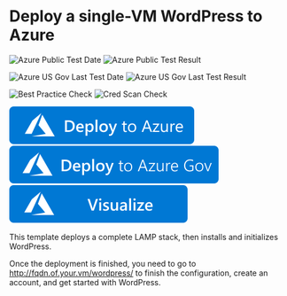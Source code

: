 # Deploy a single-VM WordPress to Azure

![Azure Public Test Date](https://azurequickstartsservice.blob.core.windows.net/badges/application-workloads/wordpress/wordpress-single-vm-ubuntu/PublicLastTestDate.svg)
![Azure Public Test Result](https://azurequickstartsservice.blob.core.windows.net/badges/application-workloads/wordpress/wordpress-single-vm-ubuntu/PublicDeployment.svg)

![Azure US Gov Last Test Date](https://azurequickstartsservice.blob.core.windows.net/badges/application-workloads/wordpress/wordpress-single-vm-ubuntu/FairfaxLastTestDate.svg)
![Azure US Gov Last Test Result](https://azurequickstartsservice.blob.core.windows.net/badges/application-workloads/wordpress/wordpress-single-vm-ubuntu/FairfaxDeployment.svg)

![Best Practice Check](https://azurequickstartsservice.blob.core.windows.net/badges/application-workloads/wordpress/wordpress-single-vm-ubuntu/BestPracticeResult.svg)
![Cred Scan Check](https://azurequickstartsservice.blob.core.windows.net/badges/application-workloads/wordpress/wordpress-single-vm-ubuntu/CredScanResult.svg)

[![Deploy To Azure](https://raw.githubusercontent.com/Azure/azure-quickstart-templates/master/1-CONTRIBUTION-GUIDE/images/deploytoazure.svg?sanitize=true)](https://portal.azure.com/#create/Microsoft.Template/uri/https%3A%2F%2Fraw.githubusercontent.com%2FAzure%2Fazure-quickstart-templates%2Fmaster%2Fapplication-workloads%2Fwordpress%2Fwordpress-single-vm-ubuntu%2Fazuredeploy.json)
[![Deploy To Azure US Gov](https://raw.githubusercontent.com/Azure/azure-quickstart-templates/master/1-CONTRIBUTION-GUIDE/images/deploytoazuregov.svg?sanitize=true)](https://portal.azure.us/#create/Microsoft.Template/uri/https%3A%2F%2Fraw.githubusercontent.com%2FAzure%2Fazure-quickstart-templates%2Fmaster%2Fapplication-workloads%2Fwordpress%2Fwordpress-single-vm-ubuntu%2Fazuredeploy.json)
[![Visualize](https://raw.githubusercontent.com/Azure/azure-quickstart-templates/master/1-CONTRIBUTION-GUIDE/images/visualizebutton.svg?sanitize=true)](http://armviz.io/#/?load=https%3A%2F%2Fraw.githubusercontent.com%2FAzure%2Fazure-quickstart-templates%2Fmaster%2Fapplication-workloads%2Fwordpress%2Fwordpress-single-vm-ubuntu%2Fazuredeploy.json)

This template deploys a complete LAMP stack, then installs and initializes WordPress.

Once the deployment is finished, you need to go to http://fqdn.of.your.vm/wordpress/ to finish the configuration, create an account, and get started with WordPress.



